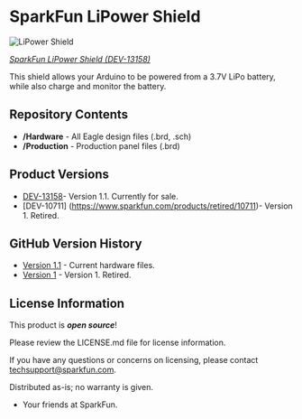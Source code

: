 SparkFun LiPower Shield
========================

![LiPower Shield](https://cdn.sparkfun.com//assets/parts/1/0/2/7/0/13158-01.jpg)

[*SparkFun LiPower Shield (DEV-13158)*](https://www.sparkfun.com/products/13158)

This shield allows your Arduino to be powered from a 3.7V LiPo battery, while also charge and monitor the battery. 

Repository Contents
-------------------

* **/Hardware** - All Eagle design files (.brd, .sch)
* **/Production** - Production panel files (.brd)

Product Versions
----------------

* [DEV-13158](https://www.sparkfun.com/products/13158)- Version 1.1. Currently for sale.
* [DEV-10711] (https://www.sparkfun.com/products/retired/10711)- Version 1. Retired.

GitHub Version History
---------------
* [Version 1.1](https://github.com/sparkfun/LiPower-Shield/tree/V_1.1) - Current hardware files. 
* [Version 1](https://github.com/sparkfun/LiPower-Shield/tree/V_1) - Version 1. Retired. 

License Information
-------------------

This product is _**open source**_! 

Please review the LICENSE.md file for license information. 

If you have any questions or concerns on licensing, please contact techsupport@sparkfun.com.

Distributed as-is; no warranty is given.

- Your friends at SparkFun.